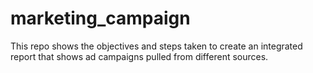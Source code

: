 # marketing_campaign
This repo shows the objectives and steps taken to create an integrated report that shows ad campaigns pulled from different sources.
